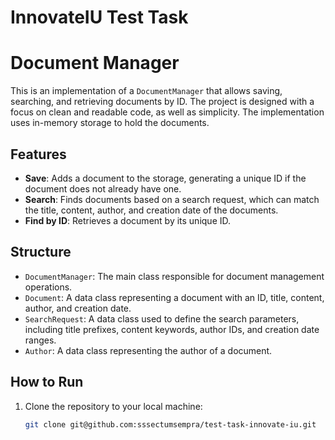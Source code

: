 # InnovateIU Test Task

# Document Manager

This is an implementation of a `DocumentManager` that allows saving, searching, and retrieving documents by ID. The project is designed with a focus on clean and readable code, as well as simplicity. The implementation uses in-memory storage to hold the documents.

## Features

- **Save**: Adds a document to the storage, generating a unique ID if the document does not already have one.
- **Search**: Finds documents based on a search request, which can match the title, content, author, and creation date of the documents.
- **Find by ID**: Retrieves a document by its unique ID.

## Structure

- `DocumentManager`: The main class responsible for document management operations.
- `Document`: A data class representing a document with an ID, title, content, author, and creation date.
- `SearchRequest`: A data class used to define the search parameters, including title prefixes, content keywords, author IDs, and creation date ranges.
- `Author`: A data class representing the author of a document.

## How to Run

1. Clone the repository to your local machine:

   ```bash
   git clone git@github.com:sssectumsempra/test-task-innovate-iu.git

